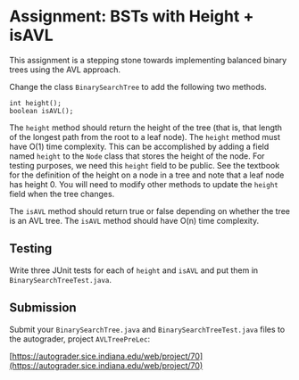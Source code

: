# Assignment: BSTs with Height + isAVL

This assignment is a stepping stone towards implementing balanced
binary trees using the AVL approach.

Change the class `BinarySearchTree` to add the following two methods.

    int height();
    boolean isAVL();
    
The `height` method should return the height of the tree (that is, that
length of the longest path from the root to a leaf node).
The `height` method must have O(1) time complexity. This can be accomplished
by adding a field named `height` to the `Node` class that stores the height
of the node. For testing purposes, we need this `height` field to be public.
See the textbook for the definition of the height on a node in a tree
and note that a leaf node has height $0$.
You will need to modify other methods to update the `height` field
when the tree changes.

The `isAVL` method should return true or false depending on whether
the tree is an AVL tree. 
The `isAVL` method should have O(n) time complexity.

## Testing

Write three JUnit tests for each of `height` and `isAVL` and put them
in `BinarySearchTreeTest.java`.

## Submission

Submit your `BinarySearchTree.java` and `BinarySearchTreeTest.java`
files to the autograder, project `AVLTreePreLec`:

[https://autograder.sice.indiana.edu/web/project/70](https://autograder.sice.indiana.edu/web/project/70)